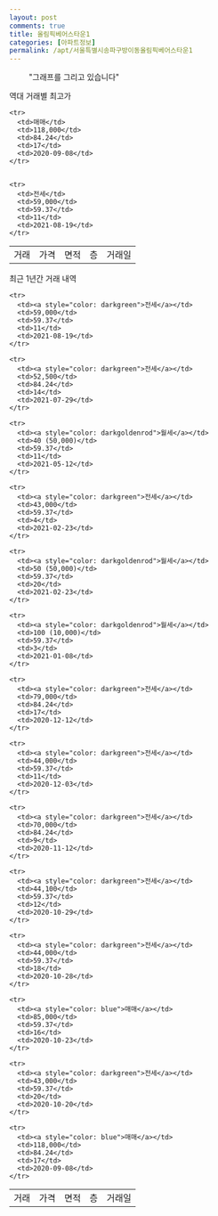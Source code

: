 ```yaml
---
layout: post
comments: true
title: 올림픽베어스타운1
categories: [아파트정보]
permalink: /apt/서울특별시송파구방이동올림픽베어스타운1
---
```


<script type="text/javascript">
  google.charts.load('current', {'packages':['line', 'corechart']});
  google.charts.setOnLoadCallback(drawChart);

  function drawChart() {
    var data = new google.visualization.DataTable();
    data.addColumn('date', '거래일');
    data.addColumn('number', "매매");
    data.addColumn('number', "전세");
    data.addColumn('number', "전매");

    data.addRows([[new Date(Date.parse("2021-08-19")), null, 59000, null], [new Date(Date.parse("2021-07-29")), null, 52500, null], [new Date(Date.parse("2021-05-12")), null, null, null], [new Date(Date.parse("2021-02-23")), null, 43000, null], [new Date(Date.parse("2021-02-23")), null, null, null], [new Date(Date.parse("2021-01-08")), null, null, null], [new Date(Date.parse("2020-12-12")), null, 79000, null], [new Date(Date.parse("2020-12-03")), null, 44000, null], [new Date(Date.parse("2020-11-12")), null, 70000, null], [new Date(Date.parse("2020-10-29")), null, 44100, null], [new Date(Date.parse("2020-10-28")), null, 44000, null], [new Date(Date.parse("2020-10-23")), 85000, null, null], [new Date(Date.parse("2020-10-20")), null, 43000, null], [new Date(Date.parse("2020-09-08")), 118000, null, null]]);

    var options = {
      lineWidth: 0,
      pointsVisible: true,    
      title: '최근 1년간 유형별 실거래가 분포',
      legend: { position: 'bottom' }
    };

    var formatter = new google.visualization.NumberFormat({pattern:'###,###'} );
    formatter.format(data, 1);
    formatter.format(data, 2);
    
    setTimeout(function() {
        var chart = new google.visualization.LineChart(document.getElementById('columnchart_material'));
        chart.draw(data, (options));
        document.getElementById('loading').style.display = 'none';
    }, 1000);


  }
</script>


<div id="loading" style="z-index:20; display: block; margin-left: 35px">"그래프를 그리고 있습니다"</div>
<div id="columnchart_material" style="width: 95%; margin-left: -35px; display: block"></div>

역대 거래별 최고가
<table class="sortable">
    <tr>
      <td>거래</td>
      <td>가격</td>
      <td>면적</td>
      <td>층</td>
      <td>거래일</td>
    </tr>
    
    <tr>
      <td>매매</td>
      <td>118,000</td>
      <td>84.24</td>
      <td>17</td>
      <td>2020-09-08</td>
    </tr>
        
    
    <tr>
      <td>전세</td>
      <td>59,000</td>
      <td>59.37</td>
      <td>11</td>
      <td>2021-08-19</td>
    </tr>
        
    
</table>

최근 1년간 거래 내역

<font size='small'>
<table class="sortable">
    <tr>
      <td>거래</td>
      <td>가격</td>
      <td>면적</td>
      <td>층</td>
      <td>거래일</td>
    </tr>

    <tr>
      <td><a style="color: darkgreen">전세</a></td>
      <td>59,000</td>
      <td>59.37</td>
      <td>11</td>
      <td>2021-08-19</td>
    </tr>
      
    <tr>
      <td><a style="color: darkgreen">전세</a></td>
      <td>52,500</td>
      <td>84.24</td>
      <td>14</td>
      <td>2021-07-29</td>
    </tr>
      
    <tr>
      <td><a style="color: darkgoldenrod">월세</a></td>
      <td>40 (50,000)</td>
      <td>59.37</td>
      <td>11</td>
      <td>2021-05-12</td>
    </tr>
      
    <tr>
      <td><a style="color: darkgreen">전세</a></td>
      <td>43,000</td>
      <td>59.37</td>
      <td>4</td>
      <td>2021-02-23</td>
    </tr>
      
    <tr>
      <td><a style="color: darkgoldenrod">월세</a></td>
      <td>50 (50,000)</td>
      <td>59.37</td>
      <td>20</td>
      <td>2021-02-23</td>
    </tr>
      
    <tr>
      <td><a style="color: darkgoldenrod">월세</a></td>
      <td>100 (10,000)</td>
      <td>59.37</td>
      <td>3</td>
      <td>2021-01-08</td>
    </tr>
      
    <tr>
      <td><a style="color: darkgreen">전세</a></td>
      <td>79,000</td>
      <td>84.24</td>
      <td>17</td>
      <td>2020-12-12</td>
    </tr>
      
    <tr>
      <td><a style="color: darkgreen">전세</a></td>
      <td>44,000</td>
      <td>59.37</td>
      <td>11</td>
      <td>2020-12-03</td>
    </tr>
      
    <tr>
      <td><a style="color: darkgreen">전세</a></td>
      <td>70,000</td>
      <td>84.24</td>
      <td>9</td>
      <td>2020-11-12</td>
    </tr>
      
    <tr>
      <td><a style="color: darkgreen">전세</a></td>
      <td>44,100</td>
      <td>59.37</td>
      <td>12</td>
      <td>2020-10-29</td>
    </tr>
      
    <tr>
      <td><a style="color: darkgreen">전세</a></td>
      <td>44,000</td>
      <td>59.37</td>
      <td>18</td>
      <td>2020-10-28</td>
    </tr>
      
    <tr>
      <td><a style="color: blue">매매</a></td>
      <td>85,000</td>
      <td>59.37</td>
      <td>16</td>
      <td>2020-10-23</td>
    </tr>
      
    <tr>
      <td><a style="color: darkgreen">전세</a></td>
      <td>43,000</td>
      <td>59.37</td>
      <td>20</td>
      <td>2020-10-20</td>
    </tr>
      
    <tr>
      <td><a style="color: blue">매매</a></td>
      <td>118,000</td>
      <td>84.24</td>
      <td>17</td>
      <td>2020-09-08</td>
    </tr>
      
</table>
</font>

